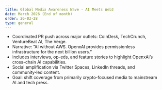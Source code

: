 ```yaml
---
title: Global Media Awareness Wave - AI Meets Web3
date: March 2026 (End of month)
order: 26-03-28
type: general
---
```


- Coordinated PR push across major outlets: CoinDesk, TechCrunch, VentureBeat AI, The Verge.
- Narrative: “AI without AWS. OpenxAI provides permissionless infrastructure for the next billion users.”
- Includes interviews, op-eds, and feature stories to highlight OpenxAI’s cross-chain AI capabilities.
- Social amplification via Twitter Spaces, LinkedIn threads, and community-led content.
- Goal: shift coverage from primarily crypto-focused media to mainstream AI and tech press.
